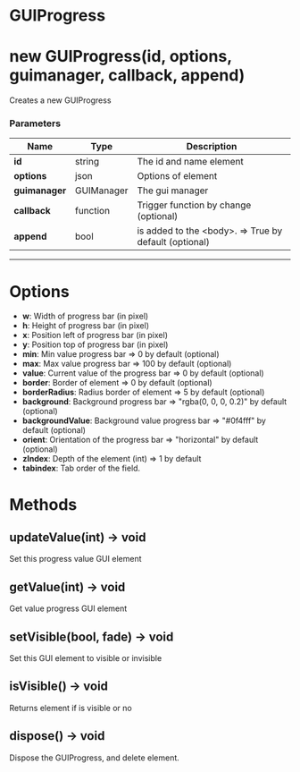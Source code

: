 # GUIProgress

# new GUIProgress(id, options, guimanager, callback, append)
Creates a new GUIProgress

### Parameters
Name | Type | Description
---|---|---
**id** | string | The id and name element
**options** | json | Options of element
**guimanager** | GUIManager | The gui manager
**callback** | function | Trigger function by change (optional)
**append** | bool | is added to the &lt;body&gt;. =&gt; True by default (optional)
---

# Options

* **w**: Width of progress bar (in pixel)
* **h**: Height of progress bar (in pixel)
* **x**: Position left of progress bar (in pixel)
* **y**: Position top of progress bar (in pixel)
* **min**: Min value progress bar =&gt; 0 by default (optional)
* **max**: Max value progress bar =&gt; 100 by default (optional)
* **value**: Current value of the progress bar =&gt; 0 by default (optional)
* **border**: Border of element =&gt; 0 by default (optional)
* **borderRadius**: Radius border of element =&gt; 5 by default (optional)
* **background**: Background progress bar  =&gt; "rgba(0, 0, 0, 0.2)" by default (optional)
* **backgroundValue**: Background value progress bar  =&gt; "#0f4fff" by default (optional)
* **orient**: Orientation of the progress bar =&gt; "horizontal" by default (optional)
* **zIndex**: Depth of the element (int) =&gt; 1 by default
* **tabindex**: Tab order of the field.

# Methods

## updateValue(int) → void
Set this progress value GUI element 

## getValue(int) → void
Get value progress GUI element

## setVisible(bool, fade) → void
Set this GUI element to visible or invisible

## isVisible() → void
Returns element if is visible or no

## dispose() → void
Dispose the GUIProgress, and delete element.
